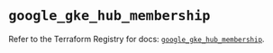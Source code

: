 # `google_gke_hub_membership`

Refer to the Terraform Registry for docs: [`google_gke_hub_membership`](https://registry.terraform.io/providers/hashicorp/google-beta/5.11.0/docs/resources/google_gke_hub_membership).
